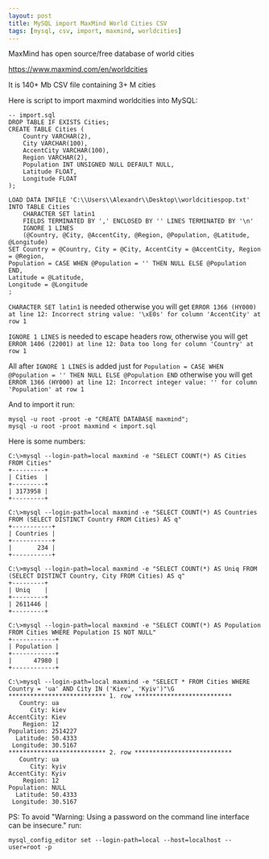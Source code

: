 ```yaml
---
layout: post
title: MySQL import MaxMind World Cities CSV
tags: [mysql, csv, import, maxmind, worldcities]
---
```


MaxMind has open source/free database of world cities

https://www.maxmind.com/en/worldcities

It is 140+ Mb CSV file containing 3+ M cities

Here is script to import maxmind worldcities into MySQL:

    -- import.sql
    DROP TABLE IF EXISTS Cities;
    CREATE TABLE Cities (
        Country VARCHAR(2),
        City VARCHAR(100),
        AccentCity VARCHAR(100),
        Region VARCHAR(2),
        Population INT UNSIGNED NULL DEFAULT NULL,
        Latitude FLOAT,
        Longitude FLOAT
    );

    LOAD DATA INFILE 'C:\\Users\\Alexandr\\Desktop\\worldcitiespop.txt' INTO TABLE Cities
        CHARACTER SET latin1
        FIELDS TERMINATED BY ',' ENCLOSED BY '' LINES TERMINATED BY '\n'
        IGNORE 1 LINES
        (@Country, @City, @AccentCity, @Region, @Population, @Latitude, @Longitude)
    SET Country = @Country, City = @City, AccentCity = @AccentCity, Region = @Region,
    Population = CASE WHEN @Population = '' THEN NULL ELSE @Population END,
    Latitude = @Latitude,
    Longitude = @Longitude
    ;


`CHARACTER SET latin1` is needed otherwise you will get `ERROR 1366 (HY000) at line 12: Incorrect string value: '\xE0s' for column 'AccentCity' at row 1`

`IGNORE 1 LINES` is needed to escape headers row, otherwise you will get `ERROR 1406 (22001) at line 12: Data too long for column 'Country' at row 1`

All after `IGNORE 1 LINES` is added just for `Population = CASE WHEN @Population = '' THEN NULL ELSE @Population END` otherwise you will get `ERROR 1366 (HY000) at line 12: Incorrect integer value: '' for column 'Population' at row 1`

And to import it run:

    mysql -u root -proot -e "CREATE DATABASE maxmind";
    mysql -u root -proot maxmind < import.sql

Here is some numbers:

    C:\>mysql --login-path=local maxmind -e "SELECT COUNT(*) AS Cities FROM Cities"
    +---------+
    | Cities  |
    +---------+
    | 3173958 |
    +---------+

    C:\>mysql --login-path=local maxmind -e "SELECT COUNT(*) AS Countries FROM (SELECT DISTINCT Country FROM Cities) AS q"
    +-----------+
    | Countries |
    +-----------+
    |       234 |
    +-----------+

    C:\>mysql --login-path=local maxmind -e "SELECT COUNT(*) AS Uniq FROM (SELECT DISTINCT Country, City FROM Cities) AS q"
    +---------+
    | Uniq    |
    +---------+
    | 2611446 |
    +---------+

    C:\>mysql --login-path=local maxmind -e "SELECT COUNT(*) AS Population FROM Cities WHERE Population IS NOT NULL"
    +------------+
    | Population |
    +------------+
    |      47980 |
    +------------+

    C:\>mysql --login-path=local maxmind -e "SELECT * FROM Cities WHERE Country = 'ua' AND City IN ('Kiev', 'Kyiv')"\G
    *************************** 1. row ***************************
       Country: ua
          City: kiev
    AccentCity: Kiev
        Region: 12
    Population: 2514227
      Latitude: 50.4333
     Longitude: 30.5167
    *************************** 2. row ***************************
       Country: ua
          City: kyiv
    AccentCity: Kyiv
        Region: 12
    Population: NULL
      Latitude: 50.4333
     Longitude: 30.5167


PS: To avoid "Warning: Using a password on the command line interface can be insecure." run:

    mysql_config_editor set --login-path=local --host=localhost --user=root -p
